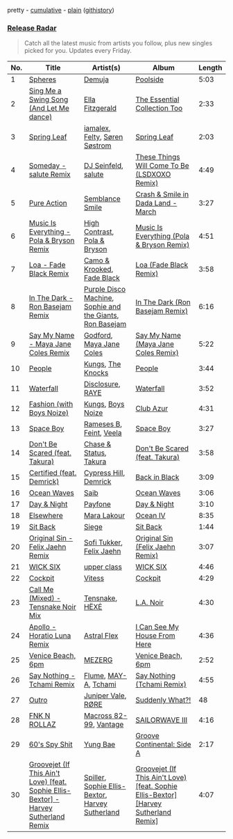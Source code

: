 pretty - [cumulative](/playlists/cumulative/Release%20Radar.md) - [plain](/playlists/plain/37i9dQZEVXbsudmxBFKW7G) ([githistory](https://github.githistory.xyz/vitokorn/spotify-playlist-archive/blob/master/playlists/plain/37i9dQZEVXbsudmxBFKW7G))

### [Release Radar](https://open.spotify.com/playlist/37i9dQZEVXbsudmxBFKW7G)

> Catch all the latest music from artists you follow, plus new singles picked for you. Updates every Friday.

| No. | Title | Artist(s) | Album | Length |
|---|---|---|---|---|
| 1 | [Spheres](https://open.spotify.com/track/7xCD2XjlrVwvyswSRgH3yZ) | [Demuja](https://open.spotify.com/artist/1LfqhJiCiHfVzrBOVaBXc1) | [Poolside](https://open.spotify.com/album/4BhEP8Pv3ra5euTr7q7qrh) | 5:03 |
| 2 | [Sing Me a Swing Song (And Let Me dance)](https://open.spotify.com/track/008d6XYJ1fVcWOuzxcleKQ) | [Ella Fitzgerald](https://open.spotify.com/artist/5V0MlUE1Bft0mbLlND7FJz) | [The Essential Collection Too](https://open.spotify.com/album/5UHOOUQxOKUvE8KSWHTtsW) | 2:33 |
| 3 | [Spring Leaf](https://open.spotify.com/track/01DeG25VnsloBPIpCVVeY3) | [iamalex](https://open.spotify.com/artist/6M6LWvHKgBle8SUtSpq6SU), [Felty](https://open.spotify.com/artist/5zNV6mtDd7Bo9ncZws9TFG), [Søren Søstrom](https://open.spotify.com/artist/2F5B5YgPDinjL9x35lkkke) | [Spring Leaf](https://open.spotify.com/album/2oePZ8KWKo3UqRefEaoaeF) | 2:03 |
| 4 | [Someday - salute Remix](https://open.spotify.com/track/1b4A75M3cbxw92gU8yZxZY) | [DJ Seinfeld](https://open.spotify.com/artist/37YzpfBeFju8QRZ3g0Ha1Q), [salute](https://open.spotify.com/artist/1np8xozf7ATJZDi9JX8Dx5) | [These Things Will Come To Be (LSDXOXO Remix)](https://open.spotify.com/album/4OyQfqNVWeDqRSJY7S38uj) | 4:49 |
| 5 | [Pure Action](https://open.spotify.com/track/0oQubK7efaI1279K9aPpvy) | [Semblance Smile](https://open.spotify.com/artist/13nmMVXihf9LHBGMm6NI6f) | [Crash & Smile in Dada Land - March](https://open.spotify.com/album/2epgRsJU8M35ZdFhkpoWdm) | 3:27 |
| 6 | [Music Is Everything - Pola & Bryson Remix](https://open.spotify.com/track/75Ei2KoBHbJxQLv0RcGYOM) | [High Contrast](https://open.spotify.com/artist/0bxHci3JIhhKA53n8rH3tT), [Pola & Bryson](https://open.spotify.com/artist/79PzyYqAyunWsVH4tY4vpr) | [Music Is Everything (Pola & Bryson Remix)](https://open.spotify.com/album/6f8zIzO8wBDd0LdxaQ32k2) | 4:51 |
| 7 | [Loa - Fade Black Remix](https://open.spotify.com/track/57MpQ2mJ6kaz5BcGqKffey) | [Camo & Krooked](https://open.spotify.com/artist/2N8IPNZTiNo3nj4mreOlHU), [Fade Black](https://open.spotify.com/artist/6lczpQaXIogAbhZfhVOiEe) | [Loa (Fade Black Remix)](https://open.spotify.com/album/4B9t2Xjcw6tGbaBfapcQTP) | 3:58 |
| 8 | [In The Dark - Ron Basejam Remix](https://open.spotify.com/track/7M1r5gOexhfGGX8GJOzSBx) | [Purple Disco Machine](https://open.spotify.com/artist/2WBJQGf1bT1kxuoqziH5g4), [Sophie and the Giants](https://open.spotify.com/artist/4FrXHrpbDLNyO3pbVv8RmF), [Ron Basejam](https://open.spotify.com/artist/3LijUg92GG1XomQ1OkuvfD) | [In The Dark (Ron Basejam Remix)](https://open.spotify.com/album/60DQyEpWvjQgqfjv3rfeZf) | 6:16 |
| 9 | [Say My Name - Maya Jane Coles Remix](https://open.spotify.com/track/4FvP0H6Gzk06u3Gek2YiA0) | [Godford](https://open.spotify.com/artist/4pUwtnbS6FdBniLp410AOu), [Maya Jane Coles](https://open.spotify.com/artist/6TshTCYwh9ySzOO6Jy4Ux2) | [Say My Name (Maya Jane Coles Remix)](https://open.spotify.com/album/12XleozGaOtKw577oHMjtb) | 5:22 |
| 10 | [People](https://open.spotify.com/track/3czp6kKfoZe3X1fCRX1dGj) | [Kungs](https://open.spotify.com/artist/7keGfmQR4X5w0two1xKZ7d), [The Knocks](https://open.spotify.com/artist/2x7EATekOPhFGRx3syMGEC) | [People](https://open.spotify.com/album/32hCtS5ZAdSSqRxm6Q95D2) | 3:44 |
| 11 | [Waterfall](https://open.spotify.com/track/72EaWichAXl7tTulGwxCKO) | [Disclosure](https://open.spotify.com/artist/6nS5roXSAGhTGr34W6n7Et), [RAYE](https://open.spotify.com/artist/5KKpBU5eC2tJDzf0wmlRp2) | [Waterfall](https://open.spotify.com/album/5lLpdj3vBItlhNW9BxY2TK) | 3:52 |
| 12 | [Fashion (with Boys Noize)](https://open.spotify.com/track/7E5YYuHcdlIIGMqkOBiBh0) | [Kungs](https://open.spotify.com/artist/7keGfmQR4X5w0two1xKZ7d), [Boys Noize](https://open.spotify.com/artist/62k5LKMhymqlDNo2DWOvvv) | [Club Azur](https://open.spotify.com/album/1F27jLhFpbPMTB8DY15nTK) | 4:31 |
| 13 | [Space Boy](https://open.spotify.com/track/15fhccPHabcXcrmIxKFHum) | [Rameses B](https://open.spotify.com/artist/06EfEcjc0vdvI6VNL0soIO), [Feint](https://open.spotify.com/artist/6RQ9kYbHisp1UUbnfwHNeU), [Veela](https://open.spotify.com/artist/3CiuuHKIxxJPoNRvF94GtR) | [Space Boy](https://open.spotify.com/album/577vK0xFStmdlV3ggukLmZ) | 3:27 |
| 14 | [Don't Be Scared (feat. Takura)](https://open.spotify.com/track/0cHnVHkrcCqAJdC1mgkbhk) | [Chase & Status](https://open.spotify.com/artist/3jNkaOXasoc7RsxdchvEVq), [Takura](https://open.spotify.com/artist/5h7nWgcp5DTynhz4iaq0Ri) | [Don't Be Scared (feat. Takura)](https://open.spotify.com/album/575mpTPJvFZyQCqoTvDJQ2) | 3:58 |
| 15 | [Certified (feat. Demrick)](https://open.spotify.com/track/1JI2WS38kkoRLCygl0udFh) | [Cypress Hill](https://open.spotify.com/artist/4P0dddbxPil35MNN9G2MEX), [Demrick](https://open.spotify.com/artist/3hEgzEeaZ0hb3UXx1U1JRR) | [Back in Black](https://open.spotify.com/album/5O3QAu8f00HTsuYhXfVA1w) | 3:09 |
| 16 | [Ocean Waves](https://open.spotify.com/track/6jwPNbEaIvaHS07VK9oP5v) | [Saib](https://open.spotify.com/artist/6N4HlHINMvoTyAL0yhBUCk) | [Ocean Waves](https://open.spotify.com/album/6VuxlQlzfF6Qv4KF4GMqhC) | 3:06 |
| 17 | [Day & Night](https://open.spotify.com/track/6KnCpyBBvKTHpj4Guc5dPG) | [Payfone](https://open.spotify.com/artist/5kTeQ588I2gMuODQFHRQUu) | [Day & Night](https://open.spotify.com/album/5B5AC68GmGXy8UyQPdl7W9) | 3:10 |
| 18 | [Elsewhere](https://open.spotify.com/track/05wWJnmXSR2QTNZZDFjG1g) | [Mara Lakour](https://open.spotify.com/artist/725HRmLsQe9idgc5OcQ7an) | [Ocean IV](https://open.spotify.com/album/5Rnc3OLvys0PB7etOWqnfG) | 8:35 |
| 19 | [Sit Back](https://open.spotify.com/track/0a6PrgQcYpJDvkOw781rvt) | [Siege](https://open.spotify.com/artist/10YtHzegnlpd0lzSLLGOUG) | [Sit Back](https://open.spotify.com/album/7bal65YVRP7Q2TidrSzMKM) | 1:44 |
| 20 | [Original Sin - Felix Jaehn Remix](https://open.spotify.com/track/0bczsNCHpJzjUnI45UShrx) | [Sofi Tukker](https://open.spotify.com/artist/586uxXMyD5ObPuzjtrzO1Q), [Felix Jaehn](https://open.spotify.com/artist/4bL2B6hmLlMWnUEZnorEtG) | [Original Sin (Felix Jaehn Remix)](https://open.spotify.com/album/77FbpXGyS9pbEaiHymovlP) | 3:07 |
| 21 | [WICK SIX](https://open.spotify.com/track/0MLllJlf2gHSzNs3eZQov8) | [upper class](https://open.spotify.com/artist/2NtGuhjeGjxetrptLSQHV0) | [WICK SIX](https://open.spotify.com/album/7c4bwlLY3YOVhPsz2myVYv) | 4:46 |
| 22 | [Cockpit](https://open.spotify.com/track/2maSFEC1GLUrjiaEbJmFaI) | [Vitess](https://open.spotify.com/artist/5DIVjY3STr8n4tEoN0dmui) | [Cockpit](https://open.spotify.com/album/5ovQvhwj4KafsDCys9F8zT) | 4:29 |
| 23 | [Call Me (Mixed) - Tensnake Noir Mix](https://open.spotify.com/track/2VyDEq6CzQYelZ8CCUjrcc) | [Tensnake](https://open.spotify.com/artist/75nC6MXUalYZSOd7OfNkwq), [HËXĖ](https://open.spotify.com/artist/4UkyoxX4SQP7eLvxNiYlqv) | [L.A. Noir](https://open.spotify.com/album/1jKmCmE82FvDJFIub9Afzc) | 4:30 |
| 24 | [Apollo - Horatio Luna Remix](https://open.spotify.com/track/2WulDhk9Q9gqfWLYI3SubG) | [Astral Flex](https://open.spotify.com/artist/2XG5VTvS73zWLKstJQySXC) | [I Can See My House From Here](https://open.spotify.com/album/0ofPbOAmSiuMbe9F8jLTBc) | 4:36 |
| 25 | [Venice Beach, 6pm](https://open.spotify.com/track/3O7rhTGe0SdIo1Nqb9dAof) | [MEZERG](https://open.spotify.com/artist/7G9gz8bsP8VM5CMFTSBvNe) | [Venice Beach, 6pm](https://open.spotify.com/album/0njFTDFFxO5MX4eBQ3444z) | 2:52 |
| 26 | [Say Nothing - Tchami Remix](https://open.spotify.com/track/3WOxzFAjb5TSegNithFDxf) | [Flume](https://open.spotify.com/artist/6nxWCVXbOlEVRexSbLsTer), [MAY-A](https://open.spotify.com/artist/5J8UACGRZtDb4WdOzo9YJN), [Tchami](https://open.spotify.com/artist/1KpCi9BOfviCVhmpI4G2sY) | [Say Nothing (Tchami Remix)](https://open.spotify.com/album/5pKV2ziesaHW3V0UdFaVgW) | 4:55 |
| 27 | [Outro](https://open.spotify.com/track/1UnoX6zbCAUgHVSyb7AnNe) | [Juniper Vale](https://open.spotify.com/artist/5ektKXWvSR9FjUExrpg1xK), [RØRE](https://open.spotify.com/artist/6xd40M7muKpl2NKROnmT65) | [Suddenly What?!](https://open.spotify.com/album/3blkapNrak6USe3U6MGI4C) | 48 |
| 28 | [FNK N ROLLAZ](https://open.spotify.com/track/2dRwvetMsYonHkDJGXpJ9J) | [Macross 82-99](https://open.spotify.com/artist/5C8KyBfvAz9PSaOd30eIow), [Vantage](https://open.spotify.com/artist/6owH8F2INpb18PhnISiVh2) | [SAILORWAVE III](https://open.spotify.com/album/7a6D1xwGdauIFgRlAmpW2V) | 4:16 |
| 29 | [60's Spy Shit](https://open.spotify.com/track/0PnYKPch8Z9L9DtGq87nwq) | [Yung Bae](https://open.spotify.com/artist/30FDJPN3RtwJZ20g5YGCRX) | [Groove Continental: Side A](https://open.spotify.com/album/4f4Mgrjdn7P6SoSLV6SWHI) | 2:17 |
| 30 | [Groovejet (If This Ain't Love) [feat. Sophie Ellis-Bextor] - Harvey Sutherland Remix](https://open.spotify.com/track/1ZKZ0RgVZv1tWEuqVUDUNm) | [Spiller](https://open.spotify.com/artist/4bmymFwDu9zLCiTRUmrewb), [Sophie Ellis-Bextor](https://open.spotify.com/artist/2cBh5lVMg222FFuRU7EfDE), [Harvey Sutherland](https://open.spotify.com/artist/4CxFlJDif0atTK3gZebcEf) | [Groovejet (If This Ain't Love) [feat. Sophie Ellis-Bextor] [Harvey Sutherland Remix]](https://open.spotify.com/album/2WZPRVcgr9Z6xzBeXVld7e) | 4:07 |